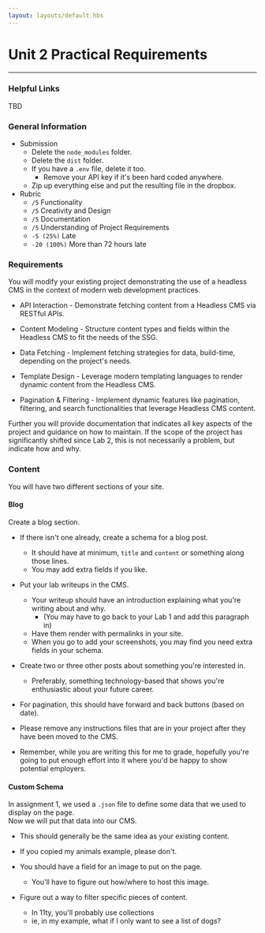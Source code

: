 ```yaml
---
layout: layouts/default.hbs
---
```

<div class="container mt-2">

# Unit 2 Practical Requirements
---

### Helpful Links

TBD

### General Information

-   Submission
    -   Delete the `node_modules` folder.
    -   Delete the `dist` folder.
    -   If you have a `.env` file, delete it too.
        -   Remove your API key if it's been hard coded anywhere.
    -   Zip up everything else and put the resulting file in the dropbox.
-   Rubric
    -   `/5` Functionality
    -   `/5` Creativity and Design
    -   `/5` Documentation
    -   `/5` Understanding of Project Requirements
    -   `-5 (25%)` Late
    -   `-20 (100%)` More than 72 hours late


### Requirements

You will modify your existing project demonstrating the use of a headless CMS in the context of modern web development practices.

-   API Interaction - Demonstrate fetching content from a Headless CMS via RESTful APIs.

-   Content Modeling - Structure content types and fields within the Headless CMS to fit the needs of the SSG.

-   Data Fetching - Implement fetching strategies for data, build-time, depending on the project's needs.

-   Template Design - Leverage modern templating languages to render dynamic content from the Headless CMS.

-   Pagination & Filtering - Implement dynamic features like pagination, filtering, and search functionalities that leverage Headless CMS content.

Further you will provide documentation that indicates all key aspects of the project and guidance on how to maintain. If the scope of the project has significantly shifted since Lab 2, this is not necessarily a problem, but indicate how and why.

### Content

You will have two different sections of your site.

#### Blog

Create a blog section. 

-   If there isn't one already, create a schema for a blog post.
    -   It should have at minimum, `title` and `content` or something along those lines.
    -   You may add extra fields if you like.

-   Put your lab writeups in the CMS.
    -   Your writeup should have an introduction explaining what you're writing about and why.
        -   (You may have to go back to your Lab 1 and add this paragraph in)
    -   Have them render with permalinks in your site.
    -   When you go to add your screenshots, you may find you need extra fields in your schema.

-   Create two or three other posts about something you're interested in.
    -   Preferably, something technology-based that shows you're enthusiastic about your future career.

-   For pagination, this should have forward and back buttons (based on date).

-   Please remove any instructions files that are in your project after they have been moved to the CMS.

-   Remember, while you are writing this for me to grade, hopefully you're going to put enough effort into it where you'd be happy to show potential employers.

#### Custom Schema

In assignment 1, we used a `.json` file to define some data that we used to display on the page.  
Now we will put that data into our CMS.

-   This should generally be the same idea as your existing content.

-   If you copied my animals example, please don't.

-   You should have a field for an image to put on the page.
    -   You'll have to figure out how/where to host this image.

-   Figure out a way to filter specific pieces of content.
    -   In 11ty, you'll probably use collections
    -   ie, in my example, what if I only want to see a list of dogs?

</div>
